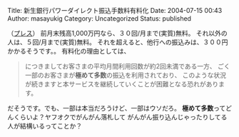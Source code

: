 Title: 新生銀行パワーダイレクト振込手数料有料化
Date: 2004-07-15 00:43
Author: masayukig
Category: Uncategorized
Status: published

（[プレス](http://www.shinseibank.com/news/news_furikomi.html)）
前月末残高1,000万円なら、３０回/月まで(実質)無料。
それ以外の人は、５回/月まで(実質)無料。
それを超えると、他行への振込みは、３００円かかるそうです。。
有料化の理由としては、

> につきましてお客さまの平均月間利用回数が約2回未満である一方、
> ごく一部のお客さまが**極めて多数**の振込を利用されており、
> このような状況が続きますと本サービスを継続していくことが困難となる恐れがあります。

だそうです。でも、一部は本当だろうけど、一部はウソだろ。
**極めて多数**ってどんくらいよ？ヤフオクでがんがん落札して
がんがん振り込んじゃったりしてる人が結構いるってことか？
